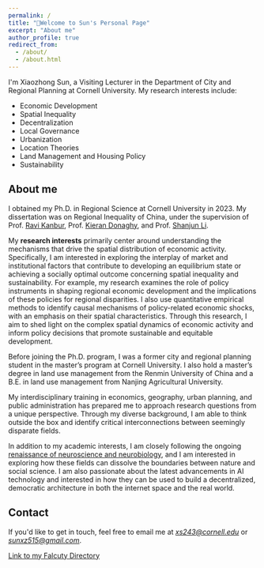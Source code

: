 ```yaml
---
permalink: /
title: "👋Welcome to Sun's Personal Page"
excerpt: "About me"
author_profile: true
redirect_from: 
  - /about/
  - /about.html
---
```


I'm Xiaozhong Sun, a Visiting Lecturer in the Department of City and Regional Planning at Cornell University. My research interests include:

- Economic Development 
- Spatial Inequality
- Decentralization 
- Local Governance 
- Urbanization
- Location Theories
- Land Management and Housing Policy
- Sustainability

## About me

I obtained my Ph.D. in Regional Science at Cornell University in 2023. My dissertation was on Regional Inequality of China, under the supervision of Prof. [Ravi Kanbur](https://www.kanbur.dyson.cornell.edu/), Prof. [Kieran Donaghy](https://aap.cornell.edu/people/kieran-donaghy), and Prof. [Shanjun Li](http://li.dyson.cornell.edu/). 

My **research interests** primarily center around understanding the mechanisms that drive the spatial distribution of economic activity. Specifically, I am interested in exploring the interplay of market and institutional factors that contribute to developing an equilibrium state or achieving a socially optimal outcome concerning spatial inequality and sustainability. For example, my research examines the role of policy instruments in shaping regional economic development and the implications of these policies for regional disparities. I also use quantitative empirical methods to identify causal mechanisms of policy-related economic shocks, with an emphasis on their spatial characteristics. Through this research, I aim to shed light on the complex spatial dynamics of economic activity and inform policy decisions that promote sustainable and equitable development.

Before joining the Ph.D. program, I was a former city and regional planning student in the master’s program at Cornell University. I also hold a master’s degree in land use management from the Renmin University of China and a B.E. in land use management from Nanjing Agricultural University.

My interdisciplinary training in economics, geography, urban planning, and public administration has prepared me to approach research questions from a unique perspective. Through my diverse background, I am able to think outside the box and identify critical interconnections between seemingly disparate fields.

In addition to my academic interests, I am closely following the ongoing [renaissance of neuroscience and neurobiology](https://www.economist.com/technology-quarterly/2022/09/21/after-fallow-decades-neuroscience-is-undergoing-a-renaissance), and I am interested in exploring how these fields can dissolve the boundaries between nature and social science. I am also passionate about the latest advancements in AI technology and interested in how they can be used to build a decentralized, democratic architecture in both the internet space and the real world.


## Contact

If you'd like to get in touch, feel free to email me at *xs243@cornell.edu* or *sunxz515@gmail.com*.

[Link to my Falcuty Directory](https://aap.cornell.edu/people/xiaozhong-sun)
